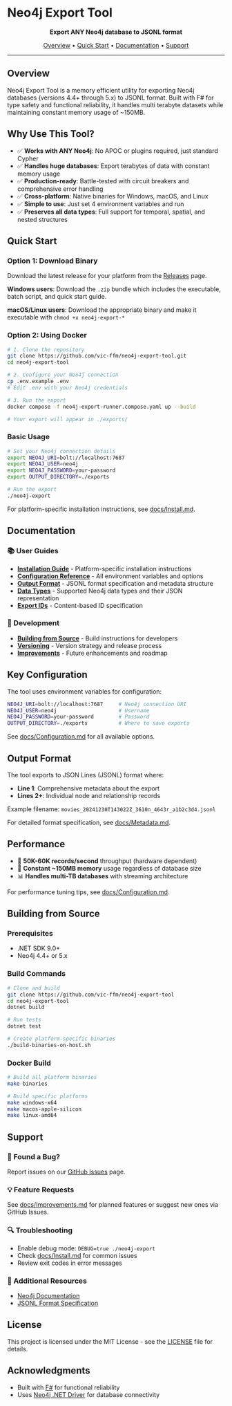 # Neo4j Export Tool

<p align="center">
  <strong>Export ANY Neo4j database to JSONL format</strong>
</p>

<p align="center">
  <a href="#overview">Overview</a> •
  <a href="#quick-start">Quick Start</a> •
  <a href="#documentation">Documentation</a> •
  <a href="#support">Support</a>
</p>

---

## Overview

Neo4j Export Tool is a memory efficient utility for exporting Neo4j databases (versions 4.4+ through 5.x) to JSONL format. Built with F# for type safety and functional reliability, it handles multi terabyte datasets while maintaining constant memory usage of ~150MB.


## Why Use This Tool?

- ✅ **Works with ANY Neo4j**: No APOC or plugins required, just standard Cypher
- ✅ **Handles huge databases**: Export terabytes of data with constant memory usage
- ✅ **Production-ready**: Battle-tested with circuit breakers and comprehensive error handling
- ✅ **Cross-platform**: Native binaries for Windows, macOS, and Linux
- ✅ **Simple to use**: Just set 4 environment variables and run
- ✅ **Preserves all data types**: Full support for temporal, spatial, and nested structures

## Quick Start

### Option 1: Download Binary

Download the latest release for your platform from the [Releases](https://github.com/vic-ffm/neo4j-export-tool/releases) page.

**Windows users**: Download the `.zip` bundle which includes the executable, batch script, and quick start guide.

**macOS/Linux users**: Download the appropriate binary and make it executable with `chmod +x neo4j-export-*`

### Option 2: Using Docker

```bash
# 1. Clone the repository
git clone https://github.com/vic-ffm/neo4j-export-tool.git
cd neo4j-export-tool

# 2. Configure your Neo4j connection
cp .env.example .env
# Edit .env with your Neo4j credentials

# 3. Run the export
docker compose -f neo4j-export-runner.compose.yaml up --build

# Your export will appear in ./exports/
```

### Basic Usage

```bash
# Set your Neo4j connection details
export NEO4J_URI=bolt://localhost:7687
export NEO4J_USER=neo4j
export NEO4J_PASSWORD=your-password
export OUTPUT_DIRECTORY=./exports

# Run the export
./neo4j-export
```

For platform-specific installation instructions, see [docs/Install.md](docs/Install.md).

## Documentation

### 📚 User Guides
- [**Installation Guide**](docs/Install.md) - Platform-specific installation instructions
- [**Configuration Reference**](docs/Configuration.md) - All environment variables and options
- [**Output Format**](docs/Metadata.md) - JSONL format specification and metadata structure
- [**Data Types**](docs/Types.md) - Supported Neo4j data types and their JSON representation
- [**Export IDs**](docs/Neo4JExportToolID.md) - Content-based ID specification

### 🔧 Development
- [**Building from Source**](#building-from-source) - Build instructions for developers
- [**Versioning**](docs/VERSIONING.md) - Version strategy and release process
- [**Improvements**](docs/Improvements.md) - Future enhancements and roadmap

## Key Configuration

The tool uses environment variables for configuration:

```bash
NEO4J_URI=bolt://localhost:7687     # Neo4j connection URI
NEO4J_USER=neo4j                    # Username
NEO4J_PASSWORD=your-password        # Password
OUTPUT_DIRECTORY=./exports          # Where to save exports
```

See [docs/Configuration.md](docs/Configuration.md) for all available options.


## Output Format

The tool exports to JSON Lines (JSONL) format where:
- **Line 1**: Comprehensive metadata about the export
- **Lines 2+**: Individual node and relationship records

Example filename: `movies_20241230T143022Z_3610n_4643r_a1b2c3d4.jsonl`

For detailed format specification, see [docs/Metadata.md](docs/Metadata.md).

## Performance

- 🚀 **50K-60K records/second** throughput (hardware dependent)
- 💾 **Constant ~150MB memory** usage regardless of database size
- 📊 **Handles multi-TB databases** with streaming architecture

For performance tuning tips, see [docs/Configuration.md](docs/Configuration.md).

## Building from Source

### Prerequisites
- .NET SDK 9.0+
- Neo4j 4.4+ or 5.x

### Build Commands

```bash
# Clone and build
git clone https://github.com/vic-ffm/neo4j-export-tool
cd neo4j-export-tool
dotnet build

# Run tests
dotnet test

# Create platform-specific binaries
./build-binaries-on-host.sh
```

### Docker Build

```bash
# Build all platform binaries
make binaries

# Build specific platforms
make windows-x64
make macos-apple-silicon
make linux-amd64
```


## Support

### 🐛 Found a Bug?
Report issues on our [GitHub Issues](https://github.com/vic-ffm/neo4j-export-tool/issues) page.

### 💡 Feature Requests
See [docs/Improvements.md](docs/Improvements.md) for planned features or suggest new ones via GitHub Issues.

### 🔍 Troubleshooting
- Enable debug mode: `DEBUG=true ./neo4j-export`
- Check [docs/Install.md](docs/Install.md#troubleshooting) for common issues
- Review exit codes in error messages

### 📖 Additional Resources
- [Neo4j Documentation](https://neo4j.com/docs/)
- [JSONL Format Specification](https://jsonlines.org/)

## License

This project is licensed under the MIT License - see the [LICENSE](LICENSE) file for details.

## Acknowledgments

- Built with [F#](https://fsharp.org/) for functional reliability
- Uses [Neo4j .NET Driver](https://github.com/neo4j/neo4j-dotnet-driver) for database connectivity
